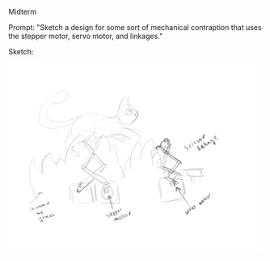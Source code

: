 Midterm

Prompt: "Sketch a design for some sort of mechanical contraption that uses the stepper motor, servo motor, and linkages." 

Sketch: 

![](sketch1.png)
